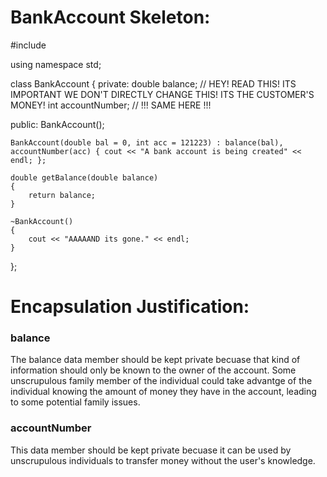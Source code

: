# BankAccount Skeleton:
#include <iostream>

using namespace std;

class BankAccount
{
private:
	double balance; // HEY! READ THIS! ITS IMPORTANT WE DON'T DIRECTLY CHANGE THIS! ITS THE CUSTOMER'S MONEY!
	int accountNumber;  // !!! SAME HERE !!!

public:
	BankAccount();

	BankAccount(double bal = 0, int acc = 121223) : balance(bal), accountNumber(acc) { cout << "A bank account is being created" << endl; };

	double getBalance(double balance)
	{
		return balance;
	}

	~BankAccount()
	{
		cout << "AAAAAND its gone." << endl;
	}


};

# Encapsulation Justification:

### balance
The balance data member should be kept private becuase that kind of information should only be known to the owner of the account. Some unscrupulous family member
of the individual could take advantge of the individual knowing the amount of money they have in the account, leading to some potential family issues.

### accountNumber
This data member should be kept private becuase it can be used by unscrupulous individuals to transfer money without the user's knowledge.
